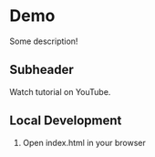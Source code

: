 # Demo

Some description!


## Subheader

Watch tutorial on YouTube.

## Local Development

1. Open index.html in your browser
